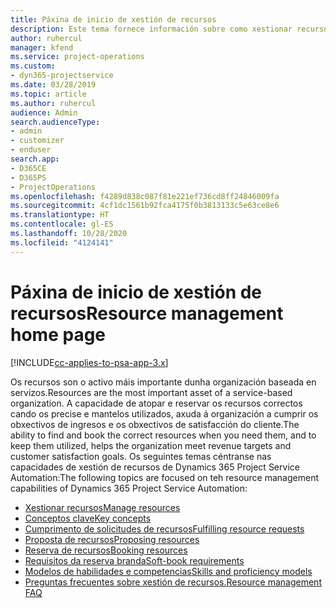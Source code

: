 ```yaml
---
title: Páxina de inicio de xestión de recursos
description: Este tema fornece información sobre como xestionar recursos.
author: ruhercul
manager: kfend
ms.service: project-operations
ms.custom:
- dyn365-projectservice
ms.date: 03/28/2019
ms.topic: article
ms.author: ruhercul
audience: Admin
search.audienceType:
- admin
- customizer
- enduser
search.app:
- D365CE
- D365PS
- ProjectOperations
ms.openlocfilehash: f4289d838c087f81e221ef736cd8ff24846009fa
ms.sourcegitcommit: 4cf1dc1561b92fca4175f0b3813133c5e63ce8e6
ms.translationtype: HT
ms.contentlocale: gl-ES
ms.lasthandoff: 10/28/2020
ms.locfileid: "4124141"
---
```

# <a name="resource-management-home-page"></a><span data-ttu-id="1511c-103">Páxina de inicio de xestión de recursos</span><span class="sxs-lookup"><span data-stu-id="1511c-103">Resource management home page</span></span>

[!INCLUDE[cc-applies-to-psa-app-3.x](../includes/cc-applies-to-psa-app-3x.md)]

<span data-ttu-id="1511c-104">Os recursos son o activo máis importante dunha organización baseada en servizos.</span><span class="sxs-lookup"><span data-stu-id="1511c-104">Resources are the most important asset of a service-based organization.</span></span> <span data-ttu-id="1511c-105">A capacidade de atopar e reservar os recursos correctos cando os precise e mantelos utilizados, axuda á organización a cumprir os obxectivos de ingresos e os obxectivos de satisfacción do cliente.</span><span class="sxs-lookup"><span data-stu-id="1511c-105">The ability to find and book the correct resources when you need them, and to keep them utilized, helps the organization meet revenue targets and customer satisfaction goals.</span></span> <span data-ttu-id="1511c-106">Os seguintes temas céntranse nas capacidades de xestión de recursos de Dynamics 365 Project Service Automation:</span><span class="sxs-lookup"><span data-stu-id="1511c-106">The following topics are focused on teh resource management capabilities of Dynamics 365 Project Service Automation:</span></span>

- [<span data-ttu-id="1511c-107">Xestionar recursos</span><span class="sxs-lookup"><span data-stu-id="1511c-107">Manage resources</span></span>](manage-resources.md)
- [<span data-ttu-id="1511c-108">Conceptos clave</span><span class="sxs-lookup"><span data-stu-id="1511c-108">Key concepts</span></span>](reports-key-concepts.md)
- [<span data-ttu-id="1511c-109">Cumprimento de solicitudes de recursos</span><span class="sxs-lookup"><span data-stu-id="1511c-109">Fulfilling resource requests</span></span>](resource-management-fulfill-requests.md)
- [<span data-ttu-id="1511c-110">Proposta de recursos</span><span class="sxs-lookup"><span data-stu-id="1511c-110">Proposing resources</span></span>](resource-management-propose-resources.md)
- [<span data-ttu-id="1511c-111">Reserva de recursos</span><span class="sxs-lookup"><span data-stu-id="1511c-111">Booking resources</span></span>](resource-management-book-resources-scheduleboard.md)
- [<span data-ttu-id="1511c-112">Requisitos da reserva branda</span><span class="sxs-lookup"><span data-stu-id="1511c-112">Soft-book requirements</span></span>](resource-management-softbook-requirements.md)
- [<span data-ttu-id="1511c-113">Modelos de habilidades e competencias</span><span class="sxs-lookup"><span data-stu-id="1511c-113">Skills and proficiency models</span></span>](resource-management-skills-proficiency.md)
- [<span data-ttu-id="1511c-114">Preguntas frecuentes sobre xestión de recursos.</span><span class="sxs-lookup"><span data-stu-id="1511c-114">Resource management FAQ</span></span>](resource-management-faq.md)
